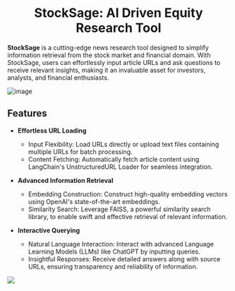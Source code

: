 <h1 align=center> StockSage: AI Driven Equity Research Tool</h1> 

**StockSage** is a cutting-edge news research tool designed to simplify information retrieval from the stock market and financial domain. With StockSage, users can effortlessly input article URLs and ask questions to receive relevant insights, making it an invaluable asset for investors, analysts, and financial enthusiasts.

![image](https://github.com/user-attachments/assets/e4ec6af7-0ecf-49db-bef0-6c906666a755)

## Features
- **Effortless URL Loading**
  - Input Flexibility: Load URLs directly or upload text files containing multiple URLs for batch processing.
  - Content Fetching: Automatically fetch article content using LangChain's UnstructuredURL Loader for seamless integration.
    
- **Advanced Information Retrieval**
  - Embedding Construction: Construct high-quality embedding vectors using OpenAI's state-of-the-art embeddings.
  - Similarity Search: Leverage FAISS, a powerful similarity search library, to enable swift and effective retrieval of relevant information.

- **Interactive Querying**
  - Natural Language Interaction: Interact with advanced Language Learning Models (LLMs) like ChatGPT by inputting queries.
  - Insightful Responses: Receive detailed answers along with source URLs, ensuring transparency and reliability of information.

![](rockybot.jpg)
